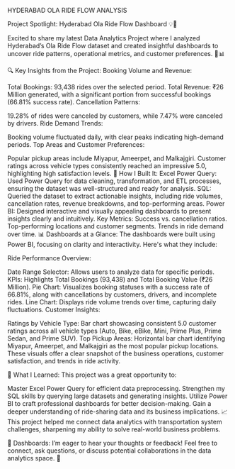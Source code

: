 HYDERABAD OLA RIDE FLOW ANALYSIS

Project Spotlight: Hyderabad Ola Ride Flow Dashboard 💡🚖

Excited to share my latest Data Analytics Project where I analyzed Hyderabad’s Ola Ride Flow dataset and created insightful dashboards to uncover ride patterns, operational metrics, and customer preferences. 🎯📊

🔍 Key Insights from the Project:
Booking Volume and Revenue:

Total Bookings: 93,438 rides over the selected period.
Total Revenue: ₹26 Million generated, with a significant portion from successful bookings (66.81% success rate).
Cancellation Patterns:

19.28% of rides were canceled by customers, while 7.47% were canceled by drivers.
Ride Demand Trends:

Booking volume fluctuated daily, with clear peaks indicating high-demand periods.
Top Areas and Customer Preferences:

Popular pickup areas include Miyapur, Ameerpet, and Malkajgiri.
Customer ratings across vehicle types consistently reached an impressive 5.0, highlighting high satisfaction levels.
🚀 How I Built It:
Excel Power Query: Used Power Query for data cleaning, transformation, and ETL processes, ensuring the dataset was well-structured and ready for analysis.
SQL: Queried the dataset to extract actionable insights, including ride volumes, cancellation rates, revenue breakdowns, and top-performing areas.
Power BI: Designed interactive and visually appealing dashboards to present insights clearly and intuitively.
Key Metrics:
Success vs. cancellation ratios.
Top-performing locations and customer segments.
Trends in ride demand over time.
📊 Dashboards at a Glance:
The dashboards were built using Power BI, focusing on clarity and interactivity. Here's what they include:

Ride Performance Overview:

Date Range Selector: Allows users to analyze data for specific periods.
KPIs: Highlights Total Bookings (93,438) and Total Booking Value (₹26 Million).
Pie Chart: Visualizes booking statuses with a success rate of 66.81%, along with cancellations by customers, drivers, and incomplete rides.
Line Chart: Displays ride volume trends over time, capturing daily fluctuations.
Customer Insights:

Ratings by Vehicle Type: Bar chart showcasing consistent 5.0 customer ratings across all vehicle types (Auto, Bike, eBike, Mini, Prime Plus, Prime Sedan, and Prime SUV).
Top Pickup Areas: Horizontal bar chart identifying Miyapur, Ameerpet, and Malkajgiri as the most popular pickup locations.
These visuals offer a clear snapshot of the business operations, customer satisfaction, and trends in ride activity.

🌟 What I Learned:
This project was a great opportunity to:

Master Excel Power Query for efficient data preprocessing.
Strengthen my SQL skills by querying large datasets and generating insights.
Utilize Power BI to craft professional dashboards for better decision-making.
Gain a deeper understanding of ride-sharing data and its business implications.
📈 This project helped me connect data analytics with transportation system challenges, sharpening my ability to solve real-world business problems.

📸 Dashboards:
I’m eager to hear your thoughts or feedback! Feel free to connect, ask questions, or discuss potential collaborations in the data analytics space. 🚀
